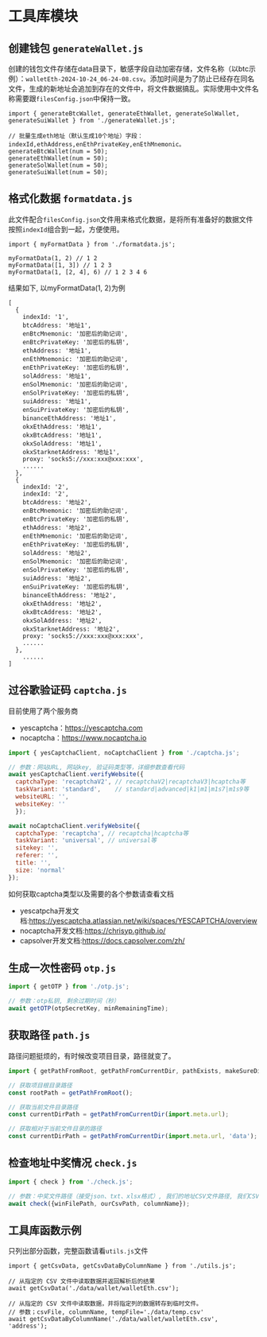 # 工具库模块

## 创建钱包 `generateWallet.js`

创建的钱包文件存储在data目录下，敏感字段自动加密存储，文件名称（以btc示例）：`walletEth-2024-10-24_06-24-08.csv`。添加时间是为了防止已经存在同名文件，生成的新地址会追加到存在的文件中，将文件数据搞乱。实际使用中文件名称需要跟`filesConfig.json`中保持一致。

```
import { generateBtcWallet, generateEthWallet, generateSolWallet, generateSuiWallet } from './generateWallet.js';

// 批量生成eth地址（默认生成10个地址）字段：indexId,ethAddress,enEthPrivateKey,enEthMnemonic。
generateBtcWallet(num = 50);
generateEthWallet(num = 50);
generateSolWallet(num = 50);
generateSuiWallet(num = 50);
```

## 格式化数据 `formatdata.js`

此文件配合`filesConfig.json`文件用来格式化数据，是将所有准备好的数据文件按照`indexId`组合到一起，方便使用。

```
import { myFormatData } from './formatdata.js';

myFormatData(1, 2) // 1 2
myFormatData([1, 3]) // 1 2 3
myFormatData(1, [2, 4], 6) // 1 2 3 4 6
```

结果如下, 以myFormatData(1, 2)为例
```
[
  {
    indexId: '1',
    btcAddress: '地址1',
    enBtcMnemonic: '加密后的助记词',
    enBtcPrivateKey: '加密后的私钥',
    ethAddress: '地址1',
    enEthMnemonic: '加密后的助记词',
    enEthPrivateKey: '加密后的私钥',
    solAddress: '地址1',
    enSolMnemonic: '加密后的助记词',
    enSolPrivateKey: '加密后的私钥',
    suiAddress: '地址1',
    enSuiPrivateKey: '加密后的私钥',
    binanceEthAddress: '地址1',
    okxEthAddress: '地址1',
    okxBtcAddress: '地址1',
    okxSolAddress: '地址1',
    okxStarknetAddress: '地址1',
    proxy: 'socks5://xxx:xxx@xxx:xxx',
    ......
  },
  {
    indexId: '2',
    indexId: '2',
    btcAddress: '地址2',
    enBtcMnemonic: '加密后的助记词',
    enBtcPrivateKey: '加密后的私钥',
    ethAddress: '地址2',
    enEthMnemonic: '加密后的助记词',
    enEthPrivateKey: '加密后的私钥',
    solAddress: '地址2',
    enSolMnemonic: '加密后的助记词',
    enSolPrivateKey: '加密后的私钥',
    suiAddress: '地址2',
    enSuiPrivateKey: '加密后的私钥',
    binanceEthAddress: '地址2',
    okxEthAddress: '地址2',
    okxBtcAddress: '地址2',
    okxSolAddress: '地址2',
    okxStarknetAddress: '地址2',
    proxy: 'socks5://xxx:xxx@xxx:xxx',
    ......
  },
    ......
]
```

## 过谷歌验证码 `captcha.js`

目前使用了两个服务商
- yescaptcha：https://yescaptcha.com
- nocaptcha：https://www.nocaptcha.io

```js
import { yesCaptchaClient, noCaptchaClient } from './captcha.js';

// 参数：网站URL, 网站key, 验证码类型等，详细参数查看代码
await yesCaptchaClient.verifyWebsite({
  captchaType: 'recaptchaV2', // recaptchaV2|recaptchaV3|hcaptcha等
  taskVariant: 'standard',    // standard|advanced|k1|m1|m1s7|m1s9等
  websiteURL: '',
  websiteKey: ''
  });

await noCaptchaClient.verifyWebsite({
  captchaType: 'recaptcha', // recaptcha|hcaptcha等
  taskVariant: 'universal', // universal等
  sitekey: '',
  referer: '',
  title: '',
  size: 'normal'
});
```

如何获取captcha类型以及需要的各个参数请查看文档
- yescatpcha开发文档:https://yescaptcha.atlassian.net/wiki/spaces/YESCAPTCHA/overview
- nocaptcha开发文档:https://chrisyp.github.io/
- capsolver开发文档:https://docs.capsolver.com/zh/

## 生成一次性密码 `otp.js`

```js
import { getOTP } from './otp.js';

// 参数：otp私钥, 剩余过期时间（秒）
await getOTP(otpSecretKey, minRemainingTime);
```

## 获取路径 `path.js`

路径问题挺烦的，有时候改变项目目录，路径就变了。

```js
import { getPathFromRoot, getPathFromCurrentDir, pathExists, makeSureDirExists } from './path.js';

// 获取项目根目录路径
const rootPath = getPathFromRoot();

// 获取当前文件目录路径
const currentDirPath = getPathFromCurrentDir(import.meta.url);

// 获取相对于当前文件目录的路径
const currentDirPath = getPathFromCurrentDir(import.meta.url, 'data');

```

## 检查地址中奖情况 `check.js`

```js
import { check } from './check.js';

// 参数：中奖文件路径（接受json、txt、xlsx格式）, 我们的地址CSV文件路径, 我们CSV文件中的地址列名
await check({winFilePath, ourCsvPath, columnName});
```

## 工具库函数示例

只列出部分函数，完整函数请看`utils.js`文件

```
import { getCsvData, getCsvDataByColumnName } from './utils.js';

// 从指定的 CSV 文件中读取数据并返回解析后的结果
await getCsvData('./data/wallet/walletEth.csv');

// 从指定的 CSV 文件中读取数据，并将指定列的数据转存到临时文件。
// 参数；csvFile, columnName, tempFile='./data/temp.csv'
await getCsvDataByColumnName('./data/wallet/walletEth.csv', 'address');
```